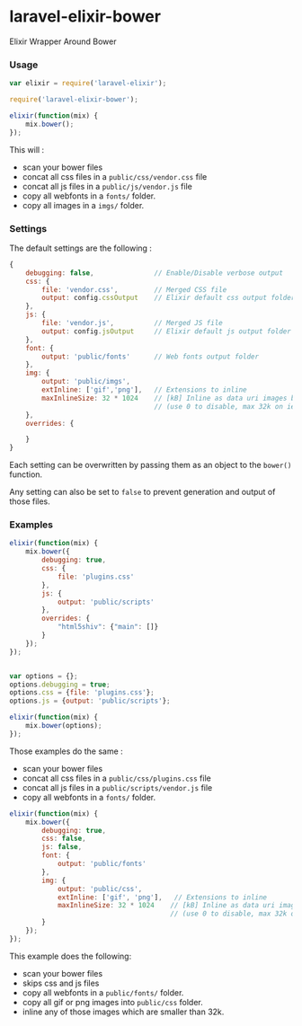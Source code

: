 laravel-elixir-bower
====================

Elixir Wrapper Around Bower

### Usage

```javascript
var elixir = require('laravel-elixir');

require('laravel-elixir-bower');

elixir(function(mix) {
    mix.bower();
});
```

This will :
- scan your bower files
- concat all css files in a `public/css/vendor.css` file
- concat all js files in a `public/js/vendor.js` file
- copy all webfonts in a `fonts/` folder.
- copy all images in a `imgs/` folder.

### Settings

The default settings are the following :

```javascript
{
    debugging: false,               // Enable/Disable verbose output
    css: {
        file: 'vendor.css',         // Merged CSS file
        output: config.cssOutput    // Elixir default css output folder (public/css)
    },
    js: {
        file: 'vendor.js',          // Merged JS file
        output: config.jsOutput     // Elixir default js output folder (public/js)
    },
    font: {
        output: 'public/fonts'      // Web fonts output folder
    },
    img: {
        output: 'public/imgs',   
        extInline: ['gif','png'],   // Extensions to inline
        maxInlineSize: 32 * 1024    // [kB] Inline as data uri images below specified size
                                    // (use 0 to disable, max 32k on ie8)
    },
    overrides: {

    }
}
```

Each setting can be overwritten by passing them as an object to the `bower()` function.

Any setting can also be set to `false` to prevent generation and output of those files.

### Examples

```javascript
elixir(function(mix) {
    mix.bower({
        debugging: true,
        css: {
            file: 'plugins.css'
        },
        js: {
            output: 'public/scripts'
        },
        overrides: {
            "html5shiv": {"main": []}
        }
    });
});
```

```javascript

var options = {};
options.debugging = true;
options.css = {file: 'plugins.css'};
options.js = {output: 'public/scripts'};

elixir(function(mix) {
    mix.bower(options);
});
```

Those examples do the same :
- scan your bower files
- concat all css files in a `public/css/plugins.css` file
- concat all js files in a `public/scripts/vendor.js` file
- copy all webfonts in a `fonts/` folder.

```javascript
elixir(function(mix) {
    mix.bower({
        debugging: true,
        css: false,
        js: false,
        font: {
            output: 'public/fonts'
        },
        img: {
            output: 'public/css',
            extInline: ['gif', 'png'],   // Extensions to inline
            maxInlineSize: 32 * 1024    // [kB] Inline as data uri images below specified size
                                        // (use 0 to disable, max 32k on ie8)
        }
    });
});
```
This example does the following:
- scan your bower files
- skips css and js files
- copy all webfonts in a `public/fonts/` folder.
- copy all gif or png images into `public/css` folder.
- inline any of those images which are smaller than 32k.
